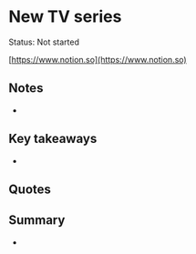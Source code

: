 # New TV series

Status: Not started

[https://www.notion.so](https://www.notion.so)

## Notes

- 

## Key takeaways

- 

## Quotes

> 
> 

## Summary

-